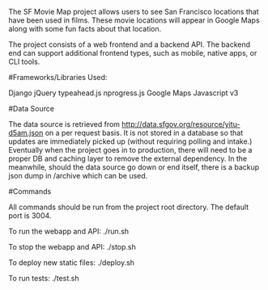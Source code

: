 The SF Movie Map project allows users to see San Francisco locations that have been used in films. These movie locations will appear in Google Maps along with some fun facts about that location.

The project consists of a web frontend and a backend API. The backend end can support additional frontend types, such as mobile, native apps, or CLI tools.

#Frameworks/Libraries Used:

Django
jQuery
typeahead.js
nprogress.js
Google Maps Javascript v3

#Data Source

The data source is retrieved from http://data.sfgov.org/resource/yitu-d5am.json on a per request basis. It is not stored in a database so that updates are immediately picked up (without requiring polling and intake.) Eventually when the project goes in to production, there will need to be a proper DB and caching layer to remove the external dependency. In the meanwhile, should the data source go down or end itself, there is a backup json dump in /archive which can be used.

#Commands

All commands should be run from the project root directory. The default port is 3004.

To run the webapp and API:
  ./run.sh <PORT>

To stop the webapp and API:
  ./stop.sh <PORT>

To deploy new static files:
  ./deploy.sh

To run tests:
  ./test.sh
